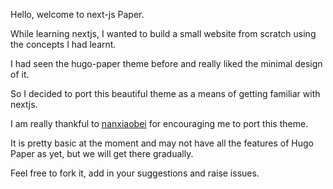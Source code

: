 Hello, welcome to next-js Paper.

While learning nextjs, I wanted to build a small website from scratch using the concepts I had learnt.

I had seen the hugo-paper theme before and really liked the minimal design of it.

So I decided to port this beautiful theme as a means of getting familiar with nextjs.

I am really thankful to [nanxiaobei](https://github.com/nanxiaobei) for encouraging me to port this theme.

It is pretty basic at the moment and may not have all the features of Hugo Paper as yet, but we will get there gradually.

Feel free to fork it, add in your suggestions and raise issues.